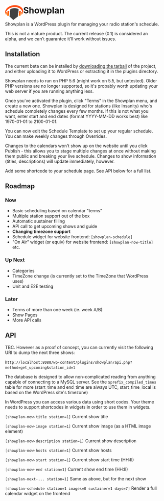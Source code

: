 # <img src="https://raw.githubusercontent.com/InsanityRadio/OnAirController/master/doc/headphones_dark.png" align="left" height=48 /> Showplan

Showplan is a WordPress plugin for managing your radio station's schedule.

This is not a mature product. The current release (0.1) is considered an alpha, and we can't guarantee it'll work without issues.

## Installation

The current beta can be installed by <a href="https://github.com/InsanityRadio/Showplan/archive/master.zip">downloading the tarball</a> of the project, and either uploading it to WordPress or extracting it in the plugins directory.

Showplan needs to run on PHP 5.6 (might work on 5.5, but untested). Older PHP versions are no longer supported, so it's probably worth updating your web server if you are running anything less. 

Once you've activated the plugin, click "Terms" in the Showplan menu, and create a new one. Showplan is designed for stations (like Insanity) who's schedule completely changes every few months. If this is not what you want, enter start and end dates (format YYYY-MM-DD works best)  like 1970-01-01 to 2100-01-01.

You can now edit the Schedule Template to set up your regular schedule. You can make weekly changes through Overrides. 

Changes to the calendars won't show up on the website until you click Publish - this allows you to stage multiple changes at once without making them public and breaking your live schedule. Changes to show information (titles, descriptions) will update immediately, however. 

Add some shortcode to your schedule page. See API below for a full list.

## Roadmap

### Now

* Basic scheduling based on calendar "terms"
* Multiple station support out of the box
* Automatic sustainer filling 
* API call to get upcoming shows and guide
* <b>Changing timezone support</b>
* Schedule widget for website frontend: `[showplan-schedule]`
* "On Air" widget (or equiv) for website frontend: `[showplan-now-title]` etc.

### Up Next

* Categories
* TimeZone change (is currently set to the TimeZone that WordPress uses)
* Unit and E2E testing 

### Later

* Terms of more than one week (ie. week A/B)
* Show Pages
* More API calls

## API

TBC. However as a proof of concept, you can currently visit the following URI to dump the next three shows:

`http://localhost:8080/wp-content/plugins/showplan/api.php?method=get_upcoming&station_id=1`

The database is designed to allow non-complicated reading from anything capable of connecting to a MySQL server. See the `$prefix_compiled_times` table for more (start_time and end_time are always UTC, start_time_local is based on the WordPress site's timezone)

In WordPress you can access various data using short codes. Your theme needs to support shortcodes in widgets in order to use them in widgets.

`[showplan-now-title station=1]` Current show title

`[showplan-now-image station=1]` Current show image (as a HTML image element)

`[showplan-now-description station=1]` Current show description

`[showplan-now-hosts station=1]` Current show hosts

`[showplan-now-start station=1]` Current show start time (HH:II)

`[showplan-now-end station=1]` Current show end time (HH:II)

`[showplan-next-... station=1]` Same as above, but for the next show

`[showplan-schedule station=1 images=0 sustainer=1 days=7]` Render a full calendar widget on the frontend
